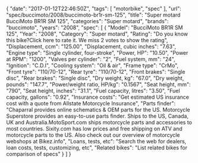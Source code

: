 {
    "date": "2017-01-12T22:46:50Z",
    "tags": [
        "motorbike",
        "spec"
    ],
    "url": "spec\/buccimoto\/2008\/buccimoto-br1r-sm-125",
    "title": "Super motard BucciMoto BR1R SM 125",
    "categories": "Super motard",
    "brands": "buccimoto",
    "years": "2008",
    "spec": [
        {
            "Model": "BucciMoto BR1R SM 125",
            "Year": "2008",
            "Category": "Super motard",
            "Rating": "Do you know this bike?Click here to rate it. We miss 2 votes to show the rating",
            "Displacement, ccm": "125.00",
            "Displacement, cubic inches": "7.63",
            "Engine type": "Single cylinder, four-stroke",
            "Power, HP": "10.50",
            "Power at RPM": "1200",
            "Valves per cylinder": "2",
            "Fuel system, mm": "24",
            "Ignition": "C.D.I",
            "Cooling system": "Oil & air",
            "Frame type": "CrMo",
            "Front tyre": "110\/70-12",
            "Rear tyre": "110\/70-12",
            "Front brakes": "Single disc",
            "Rear brakes": "Single disc",
            "Dry weight, kg": "67.0",
            "Dry weight, pounds": "147.7",
            "Power\/weight ratio, HP\/kg": "0.1567",
            "Seat height, mm": "790",
            "Seat height, inches": "31.1",
            "Fuel capacity, litres": "3.50",
            "Fuel capacity, gallons": "0.92",
            "Insurance costs": "Get estimated US insurance cost with a quote from Allstate Motorcycle Insurance",
            "Parts finder": "Chaparral provides online schematics & OEM parts for the US.   Motorcycle Superstore provides an easy-to-use parts finder. Ships to the US, Canada, UK and Australia.MotoSport.com ships motorcycle parts and accessories to most countries.    Sixity.com has low prices and free shipping on ATV and motorcycle parts to the US. Also check out our overview of motorcycle webshops at Bikez.info",
            "Loans, tests, etc": "Search the web for dealers, loan costs, tests, customizing, etc",
            "Related bikes": "List related bikes for comparison of specs"
        }
    ]
}